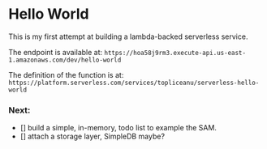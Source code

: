 # Hello World

This is my first attempt at building a lambda-backed serverless service.

The endpoint is available at: `https://hoa58j9rm3.execute-api.us-east-1.amazonaws.com/dev/hello-world`

The definition of the function is at: `https://platform.serverless.com/services/topliceanu/serverless-hello-world`

### Next:
- [] build a simple, in-memory, todo list to example the SAM.
- [] attach a storage layer, SimpleDB maybe?


